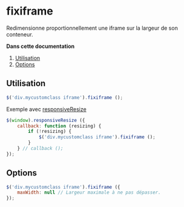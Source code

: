 fixiframe
=========

Redimensionne proportionnellement une iframe sur la largeur de son conteneur.

**Dans cette documentation**

1. [Utilisation](#utilisation)
2. [Options](#options)

## Utilisation

```javascript
$('div.mycustomclass iframe').fixiframe ();
```

Exemple avec [responsiveResize](https://github.com/ruiadr/responsiveResize)

```javascript
$(window).responsiveResize ({
    callback: function (resizing) {
        if (!resizing) {
            $('div.mycustomclass iframe').fixiframe ();
        }
    } // callback ();
});
```

## Options

```javascript
$('div.mycustomclass iframe').fixiframe ({
    maxWidth: null // Largeur maximale à ne pas dépasser.
});
```
